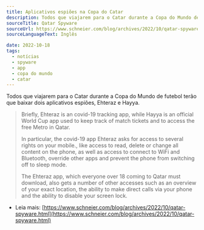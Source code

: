 ```yaml
---
title: Aplicativos espiões na Copa do Catar
description: Todos que viajarem para o Catar durante a Copa do Mundo de futebol terão que baixar dois aplicativos espiões.
sourceTitle: Qatar Spyware
sourceUrl: https://www.schneier.com/blog/archives/2022/10/qatar-spyware.html
sourceLanguageText: Inglês

date: 2022-10-18
tags:
  - notícias
  - spyware
  - app
  - copa do mundo
  - catar
---
```


Todos que viajarem para o Catar durante a Copa do Mundo de futebol terão que baixar dois aplicativos espiões, Ehteraz e Hayya.

> Briefly, Ehteraz is an covid-19 tracking app, while Hayya is an official World Cup app used to keep track of match tickets and to access the free Metro in Qatar.
>
>    In particular, the covid-19 app Ehteraz asks for access to several rights on your mobile., like access to read, delete or change all content on the phone, as well as access to connect to WiFi and Bluetooth, override other apps and prevent the phone from switching off to sleep mode.
>
>   The Ehteraz app, which everyone over 18 coming to Qatar must download, also gets a number of other accesses such as an overview of your exact location, the ability to make direct calls via your phone and the ability to disable your screen lock.


* Leia mais: [https://www.schneier.com/blog/archives/2022/10/qatar-spyware.html](https://www.schneier.com/blog/archives/2022/10/qatar-spyware.html)
